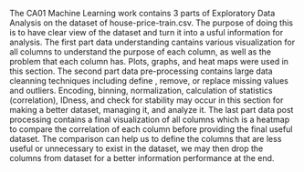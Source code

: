 The CA01 Machine Learning work contains 3 parts of Exploratory Data Analysis on the dataset of house-price-train.csv. The purpose of doing this is to have clear view of the dataset and turn it into a usful information for analysis. The first part data understanding cantains various visualization for all columns to understand the purpose of each column, as well as the problem that each column has. Plots, graphs, and heat maps were used in this section. The second part data pre-processing contains large data cleanning techniques including define , remove, or replace missing values and outliers. Encoding, binning, normalization, calculation of statistics (correlation), IDness, and check for stability may occur in this section for making a better dataset, managing it, and analyze it. The last part data post processing contains a final visualization of all columns which is a heatmap to compare the correlation of each column before providing the final useful dataset. The comparison can help us to define the columns that are less useful or unnecessary to exist in the dataset, we may then drop the columns from dataset for a better information performance at the end.
